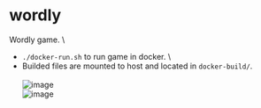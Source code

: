 # wordly
Wordly game. \
- `./docker-run.sh` to run game in docker. \
- Builded files are mounted to host and located in `docker-build/`. \
\
![image](https://github.com/user-attachments/assets/02789a1c-089e-40d6-ad9c-f3cc9e40bc1e) \
![image](https://github.com/user-attachments/assets/bc9a3770-9093-467a-ad39-22d1172c8bea)

